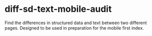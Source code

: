 # diff-sd-text-mobile-audit
Find the differences in structured data and text between two different pages. Designed to be used in preparation for the mobile first index.
